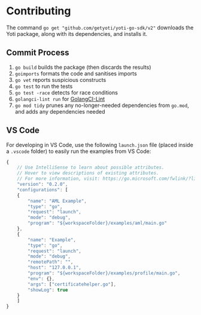 # Contributing

The command `go get "github.com/getyoti/yoti-go-sdk/v2"` downloads the Yoti package, along with its dependencies, and installs it.

## Commit Process

1) `go build` builds the package (then discards the results)
1) `goimports` formats the code and sanitises imports
1) `go vet` reports suspicious constructs
1) `go test` to run the tests
1) `go test -race` detects for race conditions
1) `golangci-lint run` for [GolangCI-Lint](https://github.com/golangci/golangci-lint)
1) `go mod tidy` prunes any no-longer-needed dependencies from `go.mod`, and adds any dependencies needed

## VS Code

For developing in VS Code, use the following `launch.json` file (placed inside a `.vscode` folder) to easily run the examples from VS Code:

```javascript
{
    // Use IntelliSense to learn about possible attributes.
    // Hover to view descriptions of existing attributes.
    // For more information, visit: https://go.microsoft.com/fwlink/?linkid=830387
    "version": "0.2.0",
    "configurations": [
    {
        "name": "AML Example",
        "type": "go",
        "request": "launch",
        "mode": "debug",
        "program": "${workspaceFolder}/examples/aml/main.go"
    },
    {
        "name": "Example",
        "type": "go",
        "request": "launch",
        "mode": "debug",
        "remotePath": "",
        "host": "127.0.0.1",
        "program": "${workspaceFolder}/examples/profile/main.go",
        "env": {},
        "args": ["certificatehelper.go"],
        "showLog": true
    }
    ]
}
```